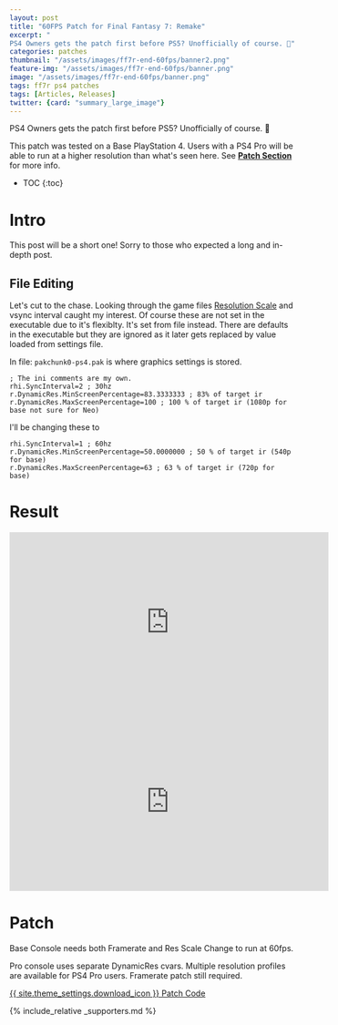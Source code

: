 ```yaml
---
layout: post
title: "60FPS Patch for Final Fantasy 7: Remake"
excerpt: "
PS4 Owners gets the patch first before PS5? Unofficially of course. 🤔"
categories: patches
thumbnail: "/assets/images/ff7r-end-60fps/banner2.png"
feature-img: "/assets/images/ff7r-end-60fps/banner.png"
image: "/assets/images/ff7r-end-60fps/banner.png"
tags: ff7r ps4 patches
tags: [Articles, Releases]
twitter: {card: "summary_large_image"}
---
```


PS4 Owners gets the patch first before PS5? Unofficially of course. 🤔

This patch was tested on a Base PlayStation 4. Users with a PS4 Pro will be able to run at a higher resolution than what's seen here. See [**Patch Section**](#patch) for more info.

* TOC
{:toc}

# Intro

This post will be a short one! Sorry to those who expected a long and in-depth post.

## File Editing

Let's cut to the chase. Looking through the game files [Resolution Scale](https://docs.unrealengine.com/en-US/RenderingAndGraphics/DynamicResolution/index.html) and vsync interval caught my interest. Of course these are not set in the executable due to it's flexiblty. It's set from file instead. There are defaults in the executable but they are ignored as it later gets replaced by value loaded from settings file.

In file: `pakchunk0-ps4.pak` is where graphics settings is stored.

```
; The ini comments are my own.
rhi.SyncInterval=2 ; 30hz
r.DynamicRes.MinScreenPercentage=83.3333333 ; 83% of target ir
r.DynamicRes.MaxScreenPercentage=100 ; 100 % of target ir (1080p for base not sure for Neo)
```

I'll be changing these to 

```
rhi.SyncInterval=1 ; 60hz
r.DynamicRes.MinScreenPercentage=50.0000000 ; 50 % of target ir (540p for base)
r.DynamicRes.MaxScreenPercentage=63 ; 63 % of target ir (720p for base)
```

# Result

<div align="center" class="video-container">
<iframe width="560" height="315" src="https://www.youtube.com/embed/ync0bSVoX-0?start=325" title="YouTube video player" frameborder="0" allow="accelerometer; autoplay; clipboard-write; encrypted-media; gyroscope; picture-in-picture" allowfullscreen></iframe>
</div>

<div align="center" class="video-container">
<iframe width="560" height="315" src="https://www.youtube.com/embed/JeKoRI4ZVUM" title="YouTube video player" frameborder="0" allow="accelerometer; autoplay; clipboard-write; encrypted-media; gyroscope; picture-in-picture" allowfullscreen></iframe>
</div>

# Patch

Base Console needs both Framerate and Res Scale Change to run at 60fps.

Pro console uses separate DynamicRes cvars. Multiple resolution profiles are available for PS4 Pro users. Framerate patch still required.

<a href="https://github.com/illusion0001/illusion0001.github.io/blob/main/_patches/FF7R-Orbis.md#60-fps-patch" class="button" role="button">{{ site.theme_settings.download_icon }} Patch Code</a>

{% include_relative _supporters.md %}
